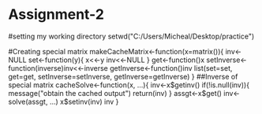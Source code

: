 # Assignment-2
#setting my working directory
setwd("C:/Users/Micheal/Desktop/practice")

#Creating special matrix
makeCacheMatrix<-function(x=matrix()){
inv<-NULL
set<-function(y){
x<<-y
inv<<-NULL
}
get<-function()x
setInverse<-function(inverse)inv<<-inverse
getInverse<-function()inv
list(set=set, get=get,
setInverse=setInverse,
getInverse=getInverse)
}
##Inverse of special matrix
cacheSolve<-function(x, ...){
inv<-x$getinv()
if(!is.null(inv)){
message("obtain the cached output")
return(inv)
}
assgt<-x$get()
inv<-solve(assgt, ...)
x$setinv(inv)
inv
}
